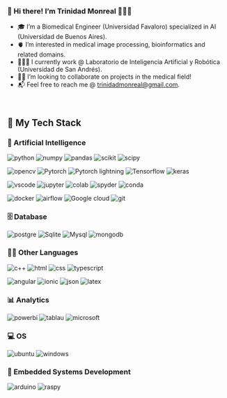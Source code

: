 ### 👋 Hi there! I’m Trinidad Monreal 🙋🏽‍♀️
- 🎓 I’m a Biomedical Engineer (Universidad Favaloro) specialized in AI (Universidad de Buenos Aires).
- 🫀 I’m interested in medical image processing, bioinformatics and related domains.
- 👩🏻‍💻 I currently work @ Laboratorio de Inteligencia Artificial y Robótica (Universidad de San Andrés).
- 🤝🏻 I’m looking to collaborate on projects in the medical field!
- 📬 Feel free to reach me @ trinidadmonreal@gmail.com.
<br />

## 🚀 My Tech Stack

### 🤖 Artificial Intelligence
![python](https://img.shields.io/badge/Python-FFD43B?style=for-the-badge&logo=python&logoColor=blue)
![numpy](https://img.shields.io/badge/Numpy-777BB4?style=for-the-badge&logo=numpy&logoColor=white)
![pandas](https://img.shields.io/badge/Pandas-2C2D72?style=for-the-badge&logo=pandas&logoColor=white)
![scikit](https://img.shields.io/badge/scikit_learn-F7931E?style=for-the-badge&logo=scikit-learn&logoColor=white)
![scipy](https://img.shields.io/badge/SciPy-654FF0?style=for-the-badge&logo=SciPy&logoColor=white)

![opencv](https://img.shields.io/badge/OpenCV-27338e?style=for-the-badge&logo=OpenCV&logoColor=white)
![Pytorch](https://img.shields.io/badge/PyTorch-EE4C2C?style=for-the-badge&logo=pytorch&logoColor=white)
![Pytorch lightning](https://img.shields.io/badge/Lightning-792DE4?style=for-the-badge&logo=pytorch-lightning&logoColor=white)
![Tensorflow](https://img.shields.io/badge/TensorFlow-FF6F00?style=for-the-badge&logo=tensorflow&logoColor=white)
![keras](https://img.shields.io/badge/Keras-FF0000?style=for-the-badge&logo=keras&logoColor=white)

![vscode](https://img.shields.io/badge/VSCode-0078D4?style=for-the-badge&logo=visual%20studio%20code&logoColor=white)
![jupyter](https://img.shields.io/badge/Jupyter-F37626.svg?&style=for-the-badge&logo=Jupyter&logoColor=white)
![colab](https://img.shields.io/badge/Colab-F9AB00?style=for-the-badge&logo=googlecolab&color=525252)
![spyder](https://img.shields.io/badge/Spyder%20Ide-FF0000?style=for-the-badge&logo=spyder%20ide&logoColor=white)
![conda](https://img.shields.io/badge/conda-342B029.svg?&style=for-the-badge&logo=anaconda&logoColor=white)

![docker](https://img.shields.io/badge/Docker-2CA5E0?style=for-the-badge&logo=docker&logoColor=white)
![airflow](https://img.shields.io/badge/Airflow-017CEE?style=for-the-badge&logo=Apache%20Airflow&logoColor=white)
![Google cloud](https://img.shields.io/badge/Google_Cloud-4285F4?style=for-the-badge&logo=google-cloud&logoColor=white)
![git](https://img.shields.io/badge/GIT-E44C30?style=for-the-badge&logo=git&logoColor=white)

### 🗄️ Database
![postgre](https://img.shields.io/badge/PostgreSQL-316192?style=for-the-badge&logo=postgresql&logoColor=white)
![Sqlite](	https://img.shields.io/badge/SQLite-07405E?style=for-the-badge&logo=sqlite&logoColor=white)
![Mysql](https://img.shields.io/badge/MySQL-005C84?style=for-the-badge&logo=mysql&logoColor=white)
![mongodb](https://img.shields.io/badge/MongoDB-4EA94B?style=for-the-badge&logo=mongodb&logoColor=white)

### 👩‍💻 Other Languages
![c++](https://img.shields.io/badge/C%2B%2B-00599C?style=for-the-badge&logo=c%2B%2B&logoColor=white)
![html](https://img.shields.io/badge/HTML5-E34F26?style=for-the-badge&logo=html5&logoColor=white)
![css](https://img.shields.io/badge/CSS3-1572B6?style=for-the-badge&logo=css3&logoColor=white)
![typescript](https://img.shields.io/badge/TypeScript-007ACC?style=for-the-badge&logo=typescript&logoColor=white)

![angular](https://img.shields.io/badge/Angular-DD0031?style=for-the-badge&logo=angular&logoColor=white)
![ionic](https://img.shields.io/badge/Ionic-3880FF?style=for-the-badge&logo=ionic&logoColor=white)
![json](https://img.shields.io/badge/json-5E5C5C?style=for-the-badge&logo=json&logoColor=white)
![latex](https://img.shields.io/badge/LaTeX-47A141?style=for-the-badge&logo=LaTeX&logoColor=white)

### 📊 Analytics
![powerbi](https://img.shields.io/badge/PowerBI-F2C811?style=for-the-badge&logo=Power%20BI&logoColor=white)
![tablau](https://img.shields.io/badge/Tableau-E97627?style=for-the-badge&logo=Tableau&logoColor=white)
![microsoft](https://img.shields.io/badge/Microsoft_Office-D83B01?style=for-the-badge&logo=microsoft-office&logoColor=white)

### 💻 OS
![ubuntu](https://img.shields.io/badge/Ubuntu-E95420?style=for-the-badge&logo=ubuntu&logoColor=white)
![windows](https://img.shields.io/badge/Windows-0078D6?style=for-the-badge&logo=windows&logoColor=white)

### 🔧 Embedded Systems Development
![arduino](https://img.shields.io/badge/Arduino-00979D?style=for-the-badge&logo=Arduino&logoColor=white)
![raspy](https://img.shields.io/badge/Raspberry%20Pi-A22846?style=for-the-badge&logo=Raspberry%20Pi&logoColor=white)

<!---
tmonreal/tmonreal is a ✨ special ✨ repository because its `README.md` (this file) appears on your GitHub profile.
You can click the Preview link to take a look at your changes.
--->
